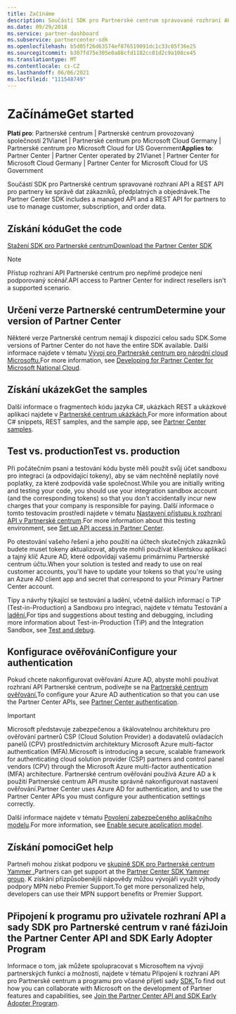 ```yaml
---
title: Začínáme
description: Součástí SDK pro Partnerské centrum spravované rozhraní API a REST API pro partnery ke správě dat zákazníků, předplatných a objednávek.
ms.date: 09/29/2018
ms.service: partner-dashboard
ms.subservice: partnercenter-sdk
ms.openlocfilehash: b5d05f26d63574ef876519091dc1c33c05f36e25
ms.sourcegitcommit: b307fd75e305e0a88cfd1182cc01d2c9a108ce45
ms.translationtype: MT
ms.contentlocale: cs-CZ
ms.lasthandoff: 06/06/2021
ms.locfileid: "111548749"
---
```

# <a name="get-started"></a><span data-ttu-id="d07b1-103">Začínáme</span><span class="sxs-lookup"><span data-stu-id="d07b1-103">Get started</span></span>

<span data-ttu-id="d07b1-104">**Platí pro**: Partnerské centrum | Partnerské centrum provozovaný společností 21Vianet | Partnerské centrum pro Microsoft Cloud Germany | Partnerské centrum pro Microsoft Cloud for US Government</span><span class="sxs-lookup"><span data-stu-id="d07b1-104">**Applies to**: Partner Center | Partner Center operated by 21Vianet | Partner Center for Microsoft Cloud Germany | Partner Center for Microsoft Cloud for US Government</span></span>

<span data-ttu-id="d07b1-105">Součástí SDK pro Partnerské centrum spravované rozhraní API a REST API pro partnery ke správě dat zákazníků, předplatných a objednávek.</span><span class="sxs-lookup"><span data-stu-id="d07b1-105">The Partner Center SDK includes a managed API and a REST API for partners to use to manage customer, subscription, and order data.</span></span>

## <a name="get-the-code"></a><span data-ttu-id="d07b1-106">Získání kódu</span><span class="sxs-lookup"><span data-stu-id="d07b1-106">Get the code</span></span>

[<span data-ttu-id="d07b1-107">Stažení SDK pro Partnerské centrum</span><span class="sxs-lookup"><span data-stu-id="d07b1-107">Download the Partner Center SDK</span></span>](https://go.microsoft.com/fwlink/p/?LinkId=746681)

> [!NOTE]
> <span data-ttu-id="d07b1-108">Přístup rozhraní API Partnerské centrum pro nepřímé prodejce není podporovaný scénář.</span><span class="sxs-lookup"><span data-stu-id="d07b1-108">API access to Partner Center for indirect resellers isn't a supported scenario.</span></span>

## <a name="determine-your-version-of-partner-center"></a><span data-ttu-id="d07b1-109">Určení verze Partnerské centrum</span><span class="sxs-lookup"><span data-stu-id="d07b1-109">Determine your version of Partner Center</span></span>

<span data-ttu-id="d07b1-110">Některé verze Partnerské centrum nemají k dispozici celou sadu SDK.</span><span class="sxs-lookup"><span data-stu-id="d07b1-110">Some versions of Partner Center do not have the entire SDK available.</span></span> <span data-ttu-id="d07b1-111">Další informace najdete v tématu [Vývoj pro Partnerské centrum pro národní cloud Microsoftu.](developing-for-partner-center-for-microsoft-national-cloud.md)</span><span class="sxs-lookup"><span data-stu-id="d07b1-111">For more information, see [Developing for Partner Center for Microsoft National Cloud](developing-for-partner-center-for-microsoft-national-cloud.md).</span></span>

## <a name="get-the-samples"></a><span data-ttu-id="d07b1-112">Získání ukázek</span><span class="sxs-lookup"><span data-stu-id="d07b1-112">Get the samples</span></span>

<span data-ttu-id="d07b1-113">Další informace o fragmentech kódu jazyka C#, ukázkách REST a ukázkové aplikaci najdete v [Partnerské centrum ukázkách.](partner-center-samples.md)</span><span class="sxs-lookup"><span data-stu-id="d07b1-113">For more information about C# snippets, REST samples, and the sample app, see [Partner Center samples](partner-center-samples.md).</span></span>

## <a name="test-vs-production"></a><span data-ttu-id="d07b1-114">Test vs. production</span><span class="sxs-lookup"><span data-stu-id="d07b1-114">Test vs. production</span></span>

<span data-ttu-id="d07b1-115">Při počátečním psaní a testování kódu byste měli použít svůj účet sandboxu pro integraci (a odpovídající tokeny), aby se vám nechtěně neplatily nové poplatky, za které zodpovídá vaše společnost.</span><span class="sxs-lookup"><span data-stu-id="d07b1-115">While you are initially writing and testing your code, you should use your integration sandbox account (and the corresponding tokens) so that you don't accidentally incur new charges that your company is responsible for paying.</span></span> <span data-ttu-id="d07b1-116">Další informace o tomto testovacím prostředí najdete v tématu [Nastavení přístupu k rozhraní API v Partnerské centrum](set-up-api-access-in-partner-center.md).</span><span class="sxs-lookup"><span data-stu-id="d07b1-116">For more information about this testing environment, see [Set up API access in Partner Center](set-up-api-access-in-partner-center.md).</span></span>

<span data-ttu-id="d07b1-117">Po otestování vašeho řešení a jeho použití na účtech skutečných zákazníků budete muset tokeny aktualizovat, abyste mohli používat klientskou aplikaci a tajný klíč Azure AD, které odpovídají vašemu primárnímu Partnerské centrum účtu.</span><span class="sxs-lookup"><span data-stu-id="d07b1-117">When your solution is tested and ready to use on real customer accounts, you'll have to update your tokens so that you're using an Azure AD client app and secret that correspond to your Primary Partner Center account.</span></span>

<span data-ttu-id="d07b1-118">Tipy a návrhy týkající se testování a ladění, včetně dalších informací o TiP (Test-in-Production) a Sandboxu pro integraci, najdete v tématu Testování a [ladění.](test-and-debug.md)</span><span class="sxs-lookup"><span data-stu-id="d07b1-118">For tips and suggestions about testing and debugging, including more information about Test-in-Production (TiP) and the Integration Sandbox, see [Test and debug](test-and-debug.md).</span></span>

## <a name="configure-your-authentication"></a><span data-ttu-id="d07b1-119">Konfigurace ověřování</span><span class="sxs-lookup"><span data-stu-id="d07b1-119">Configure your authentication</span></span>

<span data-ttu-id="d07b1-120">Pokud chcete nakonfigurovat ověřování Azure AD, abyste mohli používat rozhraní API Partnerské centrum, podívejte se na [Partnerské centrum ověřování.](partner-center-authentication.md)</span><span class="sxs-lookup"><span data-stu-id="d07b1-120">To configure your Azure AD authentication so that you can use the Partner Center APIs, see [Partner Center authentication](partner-center-authentication.md).</span></span>

> [!IMPORTANT]
> <span data-ttu-id="d07b1-121">Microsoft představuje zabezpečenou a škálovatelnou architekturu pro ověřování partnerů CSP (Cloud Solution Provider) a dodavatelů ovládacích panelů (CPV) prostřednictvím architektury Microsoft Azure multi-factor authentication (MFA).</span><span class="sxs-lookup"><span data-stu-id="d07b1-121">Microsoft is introducing a secure, scalable framework for authenticating cloud solution provider (CSP) partners and control panel vendors (CPV) through the Microsoft Azure multi-factor authentication (MFA) architecture.</span></span>
<span data-ttu-id="d07b1-122">Partnerské centrum ověřování používá Azure AD a k použití Partnerské centrum API musíte správně nakonfigurovat nastavení ověřování.</span><span class="sxs-lookup"><span data-stu-id="d07b1-122">Partner Center uses Azure AD for authentication, and to use the Partner Center APIs you must configure your authentication settings correctly.</span></span>
>
> <span data-ttu-id="d07b1-123">Další informace najdete v tématu [Povolení zabezpečeného aplikačního modelu](enable-secure-app-model.md).</span><span class="sxs-lookup"><span data-stu-id="d07b1-123">For more information, see [Enable secure application model](enable-secure-app-model.md).</span></span>

## <a name="get-help"></a><span data-ttu-id="d07b1-124">Získání pomoci</span><span class="sxs-lookup"><span data-stu-id="d07b1-124">Get help</span></span>

<span data-ttu-id="d07b1-125">Partneři mohou získat podporu ve [skupině SDK pro Partnerské centrum Yammer .](https://go.microsoft.com/fwlink/p/?LinkID=717360)</span><span class="sxs-lookup"><span data-stu-id="d07b1-125">Partners can get support at the [Partner Center SDK Yammer group](https://go.microsoft.com/fwlink/p/?LinkID=717360).</span></span> <span data-ttu-id="d07b1-126">K získání přizpůsobenější nápovědy můžou vývojáři využít výhody podpory MPN nebo Premier Support.</span><span class="sxs-lookup"><span data-stu-id="d07b1-126">To get more personalized help, developers can use their MPN support benefits or Premier Support.</span></span>

## <a name="join-the-partner-center-api-and-sdk-early-adopter-program"></a><span data-ttu-id="d07b1-127">Připojení k programu pro uživatele rozhraní API a sady SDK pro Partnerské centrum v rané fázi</span><span class="sxs-lookup"><span data-stu-id="d07b1-127">Join the Partner Center API and SDK Early Adopter Program</span></span>

<span data-ttu-id="d07b1-128">Informace o tom, jak můžete spolupracovat s Microsoftem na vývoji partnerských funkcí a možností, najdete v tématu Připojení k rozhraní API pro Partnerské centrum a programu pro včasné přijetí sady [SDK.](early-adopter-program.md)</span><span class="sxs-lookup"><span data-stu-id="d07b1-128">To find out how you can collaborate with Microsoft on the development of Partner features and capabilities, see [Join the Partner Center API and SDK Early Adopter Program](early-adopter-program.md).</span></span>

